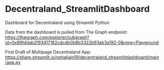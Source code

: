 # Decentraland_StreamlitDashboard
Dashboard for Decentraland using Streamlit Python

Data from the dashboard is pulled from The Graph endpoint: https://thegraph.com/explorer/subgraph?id=0x89fddab2f93417182cdcdb0b8b3322b93ab3a192-0&view=Playground

First Draft of Multipage Decentraland App: https://share.streamlit.io/nehaljain19/decentraland_streamlitdashboard/main/app.py


